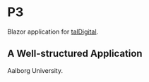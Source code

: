 # P3
Blazor application for [talDigital](https://taldigital.dk/).
## A Well-structured Application
Aalborg University.
